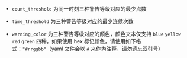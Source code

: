 + `count_threshold` 为同一时刻三种警告等级对应的最少点数

+ `time_threshold` 为三种警告等级对应的最少连续次数

+ `warning_color` 为三种警告等级对应的颜色，颜色文本仅支持 `blue` `yellow` `red` `green` 四种，如果使用 hex 标记颜色，请使用如下格式：`"#rrggbb"`（yaml 文件会以 `#` 来作为注释，请勿遗忘双引号）